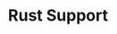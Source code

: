 ---
slug: rust-support
version: v1.388.0
title: Rust Support
tags: ['Rust', 'Code Editor']
description: Windmill now supports Rust scripts.
features:
  [
    'Write your Windmill script in Rust.',
    'Run your Rust scripts locally or in the cloud.',
  ]
image: ./editor_rust.png
docs: /docs/getting_started/scripts_quickstart/rust
---